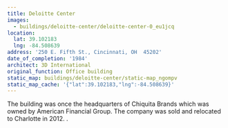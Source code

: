 ```yaml
---
title: Deloitte Center
images:
  - buildings/deloitte-center/deloitte-center-0_eu1jcq
location:
  lat: 39.102183
  lng: -84.508639
address: '250 E. Fifth St., Cincinnati, OH  45202'
date_of_completion: '1984'
architect: 3D International
original_function: Office building
static_map: buildings/deloitte-center/static-map_ngompv
static_map_cache: '{"lat":39.102183,"lng":-84.508639}'
---
```


The building was once the headquarters of Chiquita Brands which was owned by American Financial Group. The company was sold and relocated to Charlotte in 2012. .
